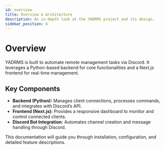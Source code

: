 ```yaml
---
id: overview
title: Overview & Architecture
description: An in-depth look at the YADRMS project and its design.
sidebar_position: 4
---
```


# Overview

YADRMS is built to automate remote management tasks via Discord. It leverages a Python-based backend for core functionalities and a Next.js frontend for real-time management.

## Key Components

- **Backend (Python):** Manages client connections, processes commands, and integrates with Discord’s API.
- **Frontend (Next.js):** Provides a responsive dashboard to monitor and control connected clients.
- **Discord Bot Integration:** Automates channel creation and message handling through Discord.

This documentation will guide you through installation, configuration, and detailed feature descriptions.
